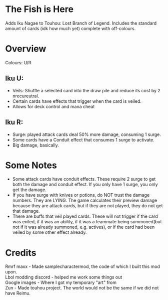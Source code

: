 # The Fish is Here
Adds Iku Nagae to Touhou: Lost Branch of Legend.
Includes the standard amount of cards (idk how much yet) complete with off-colours.
# Overview
Colours: U/R  
## Iku U:
- Veils: Shuffle a selected card into the draw pile and reduce its cost by 2 nrecureutral.
- Certain cards have effects that trigger when the card is veiled.  
- Allows for deck control and mana cheat
## Iku R:
- Surge: played attack cards deal 50% more damage, consuming 1 surge.
- Some cards have a Conduit effect that consumes 1 surge to activate.
- Big damage, basically.
# Some Notes
- Some attack cards have conduit effects. These require 2 surge to get both the damage and conduit effect.
If you only have 1 surge, you only get the damage.
- If you have surge with knives or potions, do NOT trust the damage numbers. They are LYING.
 The game calculates their preview damage because they are attack cards, but if they are not played, they do not get that damage.
- There are buffs that veil played cards. These will not trigger if the card was exiled, if it was an ability, if it was a teammate
being summoned(but not if it was already summoned, e.g. actives), or if the card had been veiled by some other effect already.
# Credits
Rmrf maxx - Made samplecharactermod, the code of which I built this mod upon.  
Lbol modding discord - helped me work some things out  
Google images - Where I got my temporary "art" from  
Zun - Made touhou project. The world would not be the same if we did not have Reimu.
